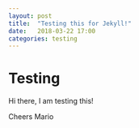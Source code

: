 ```yaml
---
layout: post
title:  "Testing this for Jekyll!"
date:   2018-03-22 17:00
categories: testing
---
```


# Testing

Hi there, I am testing this!

Cheers
Mario